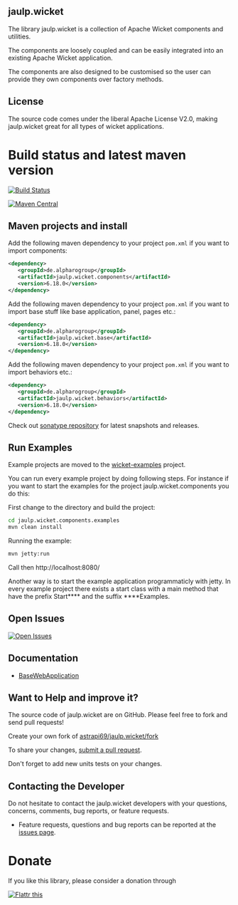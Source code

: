 ## jaulp.wicket

The library jaulp.wicket is a collection of Apache Wicket components and utilities. 

The components are loosely coupled and can be easily integrated into an existing Apache Wicket application.

The components are also designed to be customised so the user can provide they own components over factory methods.

## License

The source code comes under the liberal Apache License V2.0, making jaulp.wicket great for all types of wicket applications.


# Build status and latest maven version

[![Build Status](https://travis-ci.org/astrapi69/jaulp.wicket.svg?branch=master)](https://travis-ci.org/astrapi69/jaulp.wicket)

[![Maven Central](https://maven-badges.herokuapp.com/maven-central/de.alpharogroup/jaulp.wicket/badge.svg)](https://maven-badges.herokuapp.com/maven-central/de.alpharogroup/jaulp.wicket)

## Maven projects and install

Add the following maven dependency to your project `pom.xml` if you want to import components:

```xml
<dependency>
   <groupId>de.alpharogroup</groupId>
   <artifactId>jaulp.wicket.components</artifactId>
   <version>6.18.0</version>
</dependency>
```

Add the following maven dependency to your project `pom.xml` if you want to import base stuff like base application, panel, pages etc.:

```xml
<dependency>
   <groupId>de.alpharogroup</groupId>
   <artifactId>jaulp.wicket.base</artifactId>
   <version>6.18.0</version>
</dependency>
```

Add the following maven dependency to your project `pom.xml` if you want to import behaviors etc.:

```xml
<dependency>
   <groupId>de.alpharogroup</groupId>
   <artifactId>jaulp.wicket.behaviors</artifactId>
   <version>6.18.0</version>
</dependency>
```

Check out [sonatype repository](https://oss.sonatype.org/index.html#nexus-search;quick~jaulp.wicket.components) for latest snapshots and releases.

## Run Examples 

Example projects are moved to the [wicket-examples](https://github.com/astrapi69/wicket-examples) project.

You can run every example project by doing following steps. For instance if you want to start the examples for the project jaulp.wicket.components you do this:

First change to the directory and build the project:
```bash
cd jaulp.wicket.components.examples
mvn clean install
```
Running the example:
```bash
mvn jetty:run
```
Call then http://localhost:8080/

Another way is to start the example application programmaticly with jetty. In every example project there exists a start class with a main method that have the prefix Start**** and the suffix ****Examples. 
 
## Open Issues
[![Open Issues](https://img.shields.io/github/issues/astrapi69/jaulp.wicket.svg?style=flat)](https://github.com/astrapi69/jaulp.wicket/issues) 

## Documentation


  * [BaseWebApplication][BaseWebApplication]
  
   [BaseWebApplication]: https://github.com/astrapi69/jaulp.wicket/wiki/Extending-from-BaseWebApplication "Extending from BaseWebApplication"

## Want to Help and improve it? ###

The source code of jaulp.wicket are on GitHub. Please feel free to fork and send pull requests!

Create your own fork of [astrapi69/jaulp.wicket/fork](https://github.com/astrapi69/jaulp.wicket/fork)

To share your changes, [submit a pull request](https://github.com/astrapi69/jaulp.wicket/pull/new/master).

Don't forget to add new units tests on your changes.

## Contacting the Developer


Do not hesitate to contact the jaulp.wicket developers with your questions, concerns, comments, bug reports, or feature requests.

- Feature requests, questions and bug reports can be reported at the [issues page](https://github.com/astrapi69/jaulp.wicket/issues).

# Donate

If you like this library, please consider a donation through

<a href="http://flattr.com/thing/4067687/astrapi69jaulp-wicket-on-GitHub" target="_blank"><img src="http://api.flattr.com/button/flattr-badge-large.png" alt="Flattr this" title="Flattr this" border="0" /></a>

